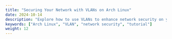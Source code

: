 ```yaml
---
title: "Securing Your Network with VLANs on Arch Linux"
date: 2024-10-14
description: "Explore how to use VLANs to enhance network security on your Arch Linux system."
keywords: ["Arch Linux", "VLAN", "network security", "tutorial"]
weight: 12
---
```

